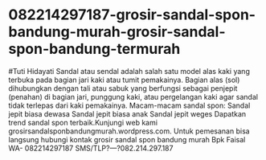 # 082214297187-grosir-sandal-spon-bandung-murah-grosir-sandal-spon-bandung-termurah
#Tuti Hidayati  Sandal atau sendal adalah salah satu model alas kaki yang terbuka pada bagian jari kaki atau tumit pemakainya. Bagian alas (sol) dihubungkan dengan tali atau sabuk yang berfungsi sebagai penjepit (penahan) di bagian jari, punggung kaki, atau pergelangan kaki agar sandal tidak terlepas dari kaki pemakainya.   Macam-macam sandal spon: Sandal jepit biasa dewasa Sandal jepit biasa anak Sandal jepit weges  Dapatkan trend sandal spon terbaik.Kunjungi web kami grosirsandalsponbandungmurah.wordpress.com.  Untuk pemesanan bisa langsung hubungi kontak grosir sandal spon bandung murah Bpk Faisal WA- 082214297187 SMS/TLP?—?082.214.297.187
